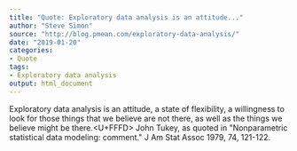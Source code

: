 ```yaml
---
title: "Quote: Exploratory data analysis is an attitude..."
author: "Steve Simon"
source: "http://blog.pmean.com/exploratory-data-analysis/"
date: "2019-01-20"
categories:
- Quote
tags:
- Exploratory data analysis
output: html_document
---
```


Exploratory data analysis is an attitude, a state of flexibility, a
willingness to look for those things that we believe are not there, as
well as the things we believe might be there.<U+FFFD> John Tukey, as quoted in
"Nonparametric statistical data modeling: comment." J Am Stat Assoc
1979, 74, 121-122.


<!---more--->




